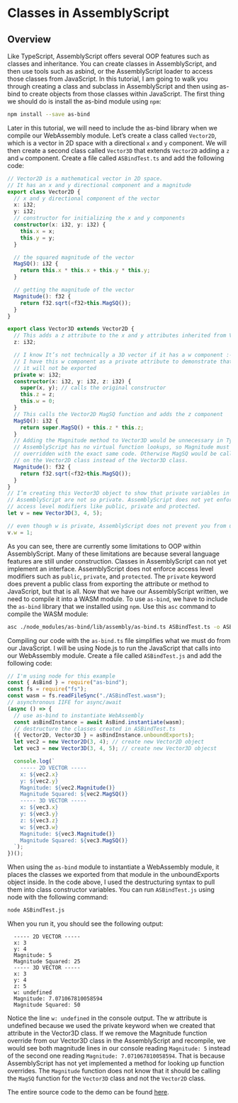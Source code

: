 # Classes in AssemblyScript

## Overview

Like TypeScript, AssemblyScript offers several OOP features such as classes and
inheritance. You can create classes in AssemblyScript, and then use tools such as asbind, or the AssemblyScript loader to access those classes from JavaScript. In this
tutorial, I am going to walk you through creating a class and subclass in AssemblyScript
and then using as-bind to create objects from those classes within JavaScript. The first
thing we should do is install the as-bind module using `npm`:

```bash
npm install --save as-bind
```

Later in this tutorial, we will need to include the as-bind library when we compile our WebAssembly
module. Let’s create a class called `Vector2D`, which is a vector in 2D space with a
directional `x` and `y` component. We will then create a second class called `Vector3D` that
extends `Vector2D` adding a `z` and `w` component. Create a file called `ASBindTest.ts` and
add the following code:

```typescript
// Vector2D is a mathematical vector in 2D space.
// It has an x and y directional component and a magnitude
export class Vector2D {
  // x and y directional component of the vector
  x: i32;
  y: i32;
  // constructor for initializing the x and y components
  constructor(x: i32, y: i32) {
    this.x = x;
    this.y = y;
  }

  // the squared magnitude of the vector
  MagSQ(): i32 {
    return this.x * this.x + this.y * this.y;
  }

  // getting the magnitude of the vector
  Magnitude(): f32 {
    return f32.sqrt(<f32>this.MagSQ());
  }
}

export class Vector3D extends Vector2D {
  // This adds a z attribute to the x and y attributes inherited from Vector2D
  z: i32;

  // I know It’s not technically a 3D vector if it has a w component :-p
  // I have this w component as a private attribute to demonstrate that
  // it will not be exported
  private w: i32;
  constructor(x: i32, y: i32, z: i32) {
    super(x, y); // calls the original constructor
    this.z = z;
    this.w = 0;
  }
  // This calls the Vector2D MagSQ function and adds the z component
  MagSQ(): i32 {
    return super.MagSQ() + this.z * this.z;
  }
  // Adding the Magnitude method to Vector3D would be unnecessary in TypeScript
  // AssemblyScript has no virtual function lookups, so Magnitude must be
  // overridden with the exact same code. Otherwise MagSQ would be called
  // on the Vector2D class instead of the Vector3D class.
  Magnitude(): f32 {
    return f32.sqrt(<f32>this.MagSQ());
  }
}
// I’m creating this Vector3D object to show that private variables in
// AssemblyScript are not so private. AssemblyScript does not yet enforce
// access level modifiers like public, private and protected.
let v = new Vector3D(3, 4, 5);

// even though w is private, AssemblyScript does not prevent you from updating
v.w = 1;
```

As you can see, there are currently some limitations to OOP within AssemblyScript. Many
of these limitations are because several language features are still under construction.
Classes in AssemblyScript can not yet implement an interface. AssemblyScript does not
enforce access level modifiers such as `public`, `private`, and `protected`. The `private`
keyword does prevent a public class from exporting the attribute or method to JavaScript,
but that is all. Now that we have our AssemblyScript written, we need to compile it into a
WASM module. To use `as-bind`, we have to include the `as-bind` library that we installed
using `npm`. Use this `asc` command to compile the WASM module:

```bash
asc ./node_modules/as-bind/lib/assembly/as-bind.ts ASBindTest.ts -o ASBindTest.wasm
```

Compiling our code with the `as-bind.ts` file simplifies what we must do from our JavaScript.
I will be using Node.js to run the JavaScript that calls into our WebAssembly module.
Create a file called `ASBindTest.js` and add the following code:

```typescript
// I'm using node for this example
const { AsBind } = require("as-bind");
const fs = require("fs");
const wasm = fs.readFileSync("./ASBindTest.wasm");
// asynchronous IIFE for async/await
(async () => {
  // use as-bind to instantiate WebAssembly
  const asBindInstance = await AsBind.instantiate(wasm);
  // destructure the classes created in ASBindTest.ts
  ({ Vector2D, Vector3D } = asBindInstance.unboundExports);
  let vec2 = new Vector2D(3, 4); // create new Vector2D object
  let vec3 = new Vector3D(3, 4, 5); // create new Vector3D objecst

  console.log(`
    ----- 2D VECTOR -----
    x: ${vec2.x}
    y: ${vec2.y}
    Magnitude: ${vec2.Magnitude()}
    Magnitude Squared: ${vec2.MagSQ()}
    ----- 3D VECTOR -----
    x: ${vec3.x}
    y: ${vec3.y}
    z: ${vec3.z}
    w: ${vec3.w}
    Magnitude: ${vec3.Magnitude()}
    Magnitude Squared: ${vec3.MagSQ()}
  `);
})();
```

When using the `as-bind` module to instantiate a WebAssembly module, it places the
classes we exported from that module in the unboundExports object inside. In the code
above, I used the destructuring syntax to pull them into class constructor variables. You
can run `ASBindTest.js` using node with the following command:

```bash
node ASBindTest.js
```

When you run it, you should see the following output:

```plaintext
  ----- 2D VECTOR -----
  x: 3
  y: 4
  Magnitude: 5
  Magnitude Squared: 25
  ----- 3D VECTOR -----
  x: 3
  y: 4
  z: 5
  w: undefined
  Magnitude: 7.071067810058594
  Magnitude Squared: 50
```

Notice the line `w: undefined` in the console output. The w attribute is undefined
because we used the private keyword when we created that attribute in the Vector3D
class. If we remove the Magnitude function override from our Vector3D class in the
AssemblyScript and recompile, we would see both magnitude lines in our console reading
`Magnitude: 5` instead of the second one reading `Magnitude: 7.071067810058594`.
That is because AssemblyScript has not yet implemented a method for looking up function
overrides. The `Magnitude` function does not know that it should be calling the `MagSQ`
function for the `Vector3D` class and not the `Vector2D` class.

The entire source code to the demo can be found [here](/source-redirect?path=examples/classes/demo/assemblyscript).
